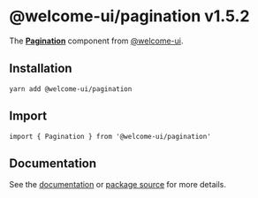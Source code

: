 # @welcome-ui/pagination v1.5.2
  
The **[Pagination](http://welcome-ui.com/components/pagination)** component from [@welcome-ui](http://welcome-ui.com).

## Installation

    yarn add @welcome-ui/pagination

## Import

    import { Pagination } from '@welcome-ui/pagination'

## Documentation

See the [documentation](http://welcome-ui.com/components/pagination) or [package source](https://github.com/WTTJ/welcome-ui/tree/v1.5.2/packages/Pagination) for more details.
